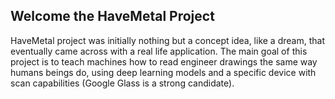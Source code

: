 ## Welcome the HaveMetal Project

HaveMetal project was initially nothing but a concept idea, like a dream, that eventually came across with a real life application.
The main goal of this project is to teach machines how to read engineer drawings the same way humans beings do, using deep learning models and a specific device with scan capabilities (Google Glass is a strong candidate).
